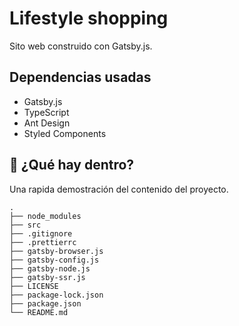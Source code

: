# Lifestyle shopping

Sito web construido con Gatsby.js.

## Dependencias usadas

- Gatsby.js
- TypeScript
- Ant Design
- Styled Components

## 🧐 ¿Qué hay dentro?

Una rapida demostración del contenido del proyecto.

    .
    ├── node_modules
    ├── src
    ├── .gitignore
    ├── .prettierrc
    ├── gatsby-browser.js
    ├── gatsby-config.js
    ├── gatsby-node.js
    ├── gatsby-ssr.js
    ├── LICENSE
    ├── package-lock.json
    ├── package.json
    └── README.md
